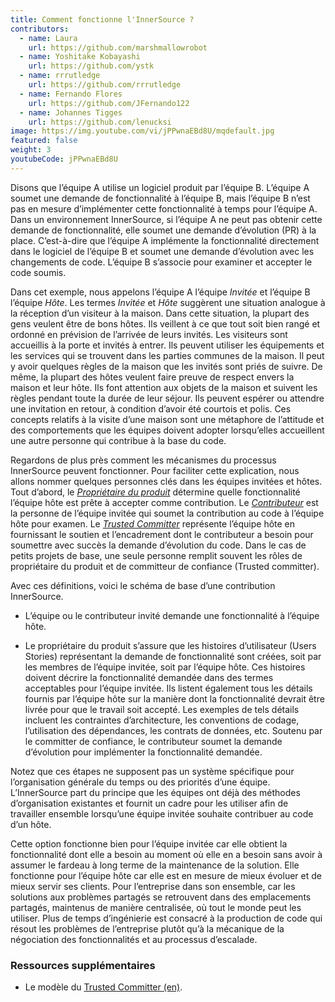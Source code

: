 ```yaml
---
title: Comment fonctionne l'InnerSource ?
contributors:
  - name: Laura
    url: https://github.com/marshmallowrobot
  - name: Yoshitake Kobayashi
    url: https://github.com/ystk
  - name: rrrutledge
    url: https://github.com/rrrutledge
  - name: Fernando Flores
    url: https://github.com/JFernando122
  - name: Johannes Tigges
    url: https://github.com/lenucksi
image: https://img.youtube.com/vi/jPPwnaEBd8U/mqdefault.jpg
featured: false
weight: 3
youtubeCode: jPPwnaEBd8U
---
```

<div class="paragraph">
<p>Disons que l&#8217;équipe A utilise un logiciel produit par l&#8217;équipe B.
L&#8217;équipe A soumet une demande de fonctionnalité à l&#8217;équipe B, mais l&#8217;équipe B n&#8217;est pas en mesure d&#8217;implémenter cette fonctionnalité à temps pour l&#8217;équipe A.
Dans un environnement InnerSource, si l&#8217;équipe A ne peut pas obtenir cette demande de fonctionnalité, elle soumet une demande d&#8217;évolution (PR) à la place.
C&#8217;est-à-dire que l&#8217;équipe A implémente la fonctionnalité directement dans le logiciel de l&#8217;équipe B et soumet une demande d&#8217;évolution avec les changements de code.
L&#8217;équipe B s&#8217;associe pour examiner et accepter le code soumis.</p>
</div>
<div class="paragraph">
<p>Dans cet exemple, nous appelons l&#8217;équipe A l&#8217;équipe <em>Invitée</em> et l&#8217;équipe B l&#8217;équipe <em>Hôte</em>.
Les termes <em>Invitée</em> et <em>Hôte</em> suggèrent une situation analogue à la réception d&#8217;un visiteur à la maison.
Dans cette situation, la plupart des gens veulent être de bons hôtes.
Ils veillent à ce que tout soit bien rangé et ordonné en prévision de l&#8217;arrivée de leurs invités.
Les visiteurs sont accueillis à la porte et invités à entrer.
Ils peuvent utiliser les équipements et les services qui se trouvent dans les parties communes de la maison.
Il peut y avoir quelques règles de la maison que les invités sont priés de suivre.
De même, la plupart des hôtes veulent faire preuve de respect envers la maison et leur hôte.
Ils font attention aux objets de la maison et suivent les règles pendant toute la durée de leur séjour.
Ils peuvent espérer ou attendre une invitation en retour, à condition d&#8217;avoir été courtois et polis.
Ces concepts relatifs à la visite d&#8217;une maison sont une métaphore de l&#8217;attitude et des comportements que les équipes doivent adopter lorsqu&#8217;elles accueillent une autre personne qui contribue à la base du code.</p>
</div>
<div class="paragraph">
<p>Regardons de plus près comment les mécanismes du processus InnerSource peuvent fonctionner.
Pour faciliter cette explication, nous allons nommer quelques personnes clés dans les équipes invitées et hôtes.
Tout d&#8217;abord, le <a href="https://innersourcecommons.org/learn/learning-path/product-owner"><em>Propriétaire du produit</em></a> détermine quelle fonctionnalité l&#8217;équipe hôte est prête à accepter comme contribution.
Le <a href="https://innersourcecommons.org/learn/learning-path/contributor"><em>Contributeur</em></a> est la personne de l&#8217;équipe invitée qui soumet la contribution au code à l&#8217;équipe hôte pour examen.
Le <a href="https://innersourcecommons.org/learn/learning-path/trusted-committer"><em>Trusted Committer</em></a> représente l&#8217;équipe hôte en fournissant le soutien et l&#8217;encadrement dont le contributeur a besoin pour soumettre avec succès la demande d&#8217;évolution du code.
Dans le cas de petits projets de base, une seule personne remplit souvent les rôles de propriétaire du produit et de committeur de confiance (Trusted committer).</p>
</div>
<div class="paragraph">
<p>Avec ces définitions, voici le schéma de base d&#8217;une contribution InnerSource.</p>
</div>
<div class="ulist">
<ul>
<li>
<p>L&#8217;équipe ou le contributeur invité demande une fonctionnalité à l&#8217;équipe hôte.</p>
</li>
<li>
<p>Le propriétaire du produit s&#8217;assure que les histoires d&#8217;utilisateur (Users Stories) représentant la demande de fonctionnalité sont créées, soit par les membres de l&#8217;équipe invitée, soit par l&#8217;équipe hôte.
Ces histoires doivent décrire la fonctionnalité demandée dans des termes acceptables pour l&#8217;équipe invitée.
Ils listent également tous les détails fournis par l&#8217;équipe hôte sur la manière dont la fonctionnalité devrait être livrée pour que le travail soit accepté.
Les exemples de tels détails incluent les contraintes d&#8217;architecture, les conventions de codage, l&#8217;utilisation des dépendances, les contrats de données, etc.
Soutenu par le committer de confiance, le contributeur soumet la demande d&#8217;évolution pour implémenter la fonctionnalité demandée.</p>
</li>
</ul>
</div>
<div class="paragraph">
<p>Notez que ces étapes ne supposent pas un système spécifique pour l&#8217;organisation générale du temps ou des priorités d&#8217;une équipe. L&#8217;InnerSource part du principe que les équipes ont déjà des méthodes d&#8217;organisation existantes et fournit un cadre pour les utiliser afin de travailler ensemble lorsqu&#8217;une équipe invitée souhaite contribuer au code d&#8217;un hôte.</p>
</div>
<div class="paragraph">
<p>Cette option fonctionne bien pour l&#8217;équipe invitée car elle obtient la fonctionnalité dont elle a besoin au moment où elle en a besoin sans avoir à assumer le fardeau à long terme de la maintenance de la solution.
Elle fonctionne pour l&#8217;équipe hôte car elle est en mesure de mieux évoluer et de mieux servir ses clients.
Pour l&#8217;entreprise dans son ensemble, car les solutions aux problèmes partagés se retrouvent dans des emplacements partagés, maintenus de manière centralisée, où tout le monde peut les utiliser.
Plus de temps d&#8217;ingénierie est consacré à la production de code qui résout les problèmes de l&#8217;entreprise plutôt qu&#8217;à la mécanique de la négociation des fonctionnalités et au processus d&#8217;escalade.</p>
</div>
<div class="sect2">
<h3 id="_ressources_supplémentaires">Ressources supplémentaires</h3>
<div class="ulist">
<ul>
<li>
<p>Le modèle du <a href="https://patterns.innersourcecommons.org/p/trusted-committer">Trusted Committer (en)</a>.</p>
</li>
</ul>
</div>
</div>
<!--- This file autogenerated from https://github.com/InnerSourceCommons/InnerSourceLearningPath/blob/main/scripts -->